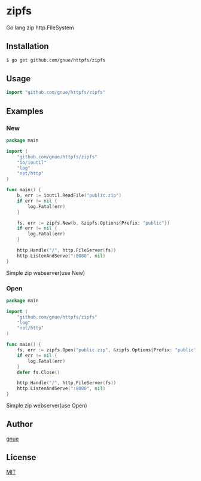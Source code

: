 # zipfs

Go lang zip http.FileSystem

## Installation

```sh
$ go get github.com/gnue/httpfs/zipfs
```

## Usage

```go
import "github.com/gnue/httpfs/zipfs"
```

## Examples

### New

```go
package main

import (
	"github.com/gnue/httpfs/zipfs"
	"io/ioutil"
	"log"
	"net/http"
)

func main() {
	b, err := ioutil.ReadFile("public.zip")
	if err != nil {
		log.Fatal(err)
	}

	fs, err := zipfs.New(b, &zipfs.Options{Prefix: "public"})
	if err != nil {
		log.Fatal(err)
	}

	http.Handle("/", http.FileServer(fs))
	http.ListenAndServe(":8080", nil)
}

```

Simple zip webserver(use New)

### Open

```go
package main

import (
	"github.com/gnue/httpfs/zipfs"
	"log"
	"net/http"
)

func main() {
	fs, err := zipfs.Open("public.zip", &zipfs.Options{Prefix: "public"})
	if err != nil {
		log.Fatal(err)
	}
	defer fs.Close()

	http.Handle("/", http.FileServer(fs))
	http.ListenAndServe(":8080", nil)
}

```

Simple zip webserver(use Open)

## Author

[gnue](https://github.com/gnue)

## License

[MIT](LICENSE.txt)

